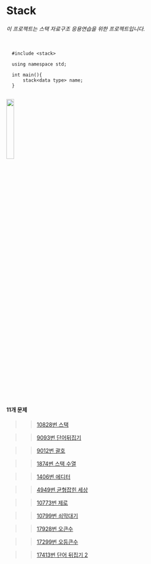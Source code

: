 # Stack

###### 이 프로젝트는 스택 자료구조 응용연습을 위한 프로젝트입니다.

<pre>
  <code>
  #include &lt;stack&gt;
  
  using namespace std;
  
  int main(){
      stack&lt;data type&gt; name;
  }
  </code>
</pre>

<img src = "http://onlinejudgeimages.s3-ap-northeast-1.amazonaws.com/images/big-square.png" width = "20%"></img>

<strong><h4>11개 문제</h4></strong>

>   >[10828번 스택](https://www.acmicpc.net/problem/10828)

>   >[9093번 단어뒤집기](https://www.acmicpc.net/problem/9093)

>   >[9012번 괄호](https://www.acmicpc.net/problem/9012)

>   >[1874번 스택 수열](https://www.acmicpc.net/problem/1874)

>   >[1406번 에디터](https://www.acmicpc.net/problem/14)

>   >[4949번 균형잡힌 세상](https://www.acmicpc.net/problem/4949)

>   >[10773번 제로](https://www.acmicpc.net/problem/10773)

>   >[10799번 쇠막대기](https://www.acmicpc.net/problem/10799)

>   >[17928번 오큰수](https://www.acmicpc.net/problem/17928)

>   >[17299번 오등큰수](https://www.acmicpc.net/problem/17299)

>   >[17413번 단어 뒤집기 2](https://www.acmicpc.net/problem/17413)
